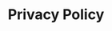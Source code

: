 ---
layout: page
title: Privacy Policy
permalink: /privacy-policy/
footer: true
order: 2
blocks_before:
  - layout: "block_image_banner"
    image: /assets/images/banner/banner-contactus.jpg
---